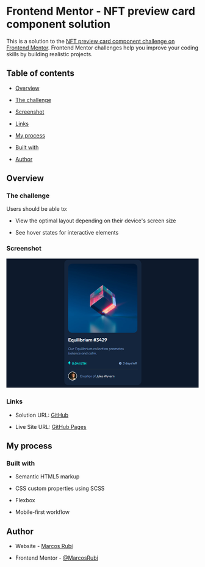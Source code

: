 
# Frontend Mentor - NFT preview card component solution

  

This is a solution to the [NFT preview card component challenge on Frontend Mentor](https://www.frontendmentor.io/challenges/nft-preview-card-component-SbdUL_w0U). Frontend Mentor challenges help you improve your coding skills by building realistic projects.

  

## Table of contents

  

- [Overview](#overview)

- [The challenge](#the-challenge)

- [Screenshot](#screenshot)

- [Links](#links)

- [My process](#my-process)

- [Built with](#built-with)

- [Author](#author)


  


## Overview

  

### The challenge

  

Users should be able to:

  

- View the optimal layout depending on their device's screen size

- See hover states for interactive elements

  

### Screenshot

  

![](screenshot/screenshot.png)


### Links

  

- Solution URL: [GitHub](https://github.com/MarcosRubi/NFT-preview-card-component)

- Live Site URL: [GitHub Pages](https://marcosrubi.github.io/NFT-preview-card-component/)

  

## My process

  

### Built with

  

- Semantic HTML5 markup 

- CSS custom properties using SCSS

- Flexbox

- Mobile-first workflow



## Author

- Website - [Marcos Rubí](https://mrubi.vercel.app/)

- Frontend Mentor - [@MarcosRubi](https://www.frontendmentor.io/profile/MarcosRubi)

